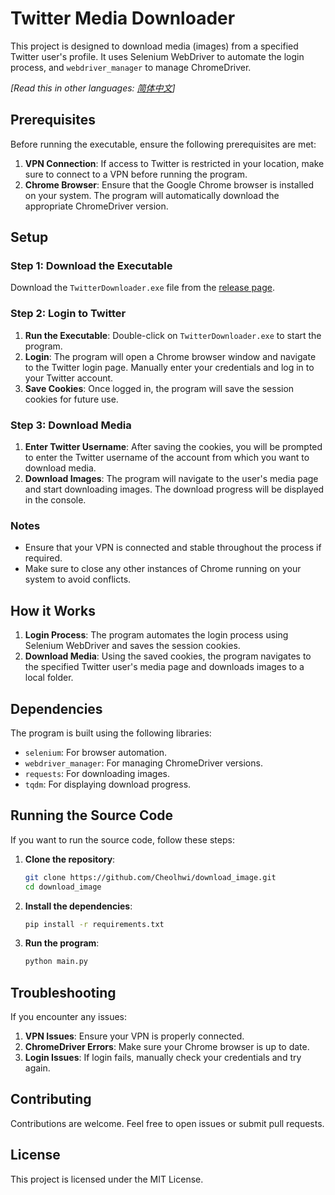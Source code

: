 # Twitter Media Downloader

This project is designed to download media (images) from a specified Twitter user's profile. It uses Selenium WebDriver to automate the login process, and `webdriver_manager` to manage ChromeDriver.

*[Read this in other languages: [简体中文](README_zh.md)]*

## Prerequisites

Before running the executable, ensure the following prerequisites are met:

1. **VPN Connection**: If access to Twitter is restricted in your location, make sure to connect to a VPN before running the program.
2. **Chrome Browser**: Ensure that the Google Chrome browser is installed on your system. The program will automatically download the appropriate ChromeDriver version.

## Setup

### Step 1: Download the Executable

Download the `TwitterDownloader.exe` file from the [release page](https://github.com/Cheolhwi/download_image/releases/download/downloadTool/TwitterDownloader.exe).

### Step 2: Login to Twitter

1. **Run the Executable**: Double-click on `TwitterDownloader.exe` to start the program.
2. **Login**: The program will open a Chrome browser window and navigate to the Twitter login page. Manually enter your credentials and log in to your Twitter account.
3. **Save Cookies**: Once logged in, the program will save the session cookies for future use.

### Step 3: Download Media

1. **Enter Twitter Username**: After saving the cookies, you will be prompted to enter the Twitter username of the account from which you want to download media.
2. **Download Images**: The program will navigate to the user's media page and start downloading images. The download progress will be displayed in the console.

### Notes

- Ensure that your VPN is connected and stable throughout the process if required.
- Make sure to close any other instances of Chrome running on your system to avoid conflicts.

## How it Works

1. **Login Process**: The program automates the login process using Selenium WebDriver and saves the session cookies.
2. **Download Media**: Using the saved cookies, the program navigates to the specified Twitter user's media page and downloads images to a local folder.

## Dependencies

The program is built using the following libraries:

- `selenium`: For browser automation.
- `webdriver_manager`: For managing ChromeDriver versions.
- `requests`: For downloading images.
- `tqdm`: For displaying download progress.

## Running the Source Code

If you want to run the source code, follow these steps:

1. **Clone the repository**:
    ```bash
    git clone https://github.com/Cheolhwi/download_image.git
    cd download_image
    ```

2. **Install the dependencies**:
    ```bash
    pip install -r requirements.txt
    ```

3. **Run the program**:
    ```bash
    python main.py
    ```

## Troubleshooting

If you encounter any issues:

1. **VPN Issues**: Ensure your VPN is properly connected.
2. **ChromeDriver Errors**: Make sure your Chrome browser is up to date.
3. **Login Issues**: If login fails, manually check your credentials and try again.

## Contributing

Contributions are welcome. Feel free to open issues or submit pull requests.

## License

This project is licensed under the MIT License.
